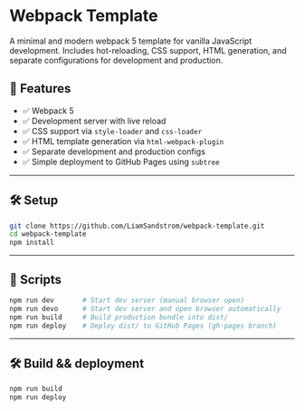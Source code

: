 # Webpack Template

A minimal and modern webpack 5 template for vanilla JavaScript development. Includes hot-reloading, CSS support, HTML generation, and separate configurations for development and production.

## 🚀 Features

- ✅ Webpack 5
- ✅ Development server with live reload
- ✅ CSS support via `style-loader` and `css-loader`
- ✅ HTML template generation via `html-webpack-plugin`
- ✅ Separate development and production configs
- ✅ Simple deployment to GitHub Pages using `subtree`

---

## 🛠️ Setup

```bash
git clone https://github.com/LiamSandstrom/webpack-template.git
cd webpack-template
npm install
```

---

## 📜 Scripts

```bash
npm run dev       # Start dev server (manual browser open)
npm run devo      # Start dev server and open browser automatically
npm run build     # Build production bundle into dist/
npm run deploy    # Deploy dist/ to GitHub Pages (gh-pages branch)
```
---

## 🛠️ Build && deployment
```bash
npm run build
npm run deploy
```